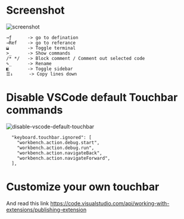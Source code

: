 # Screenshot

![screenshot](https://raw.githubusercontent.com/iamssen/vscode-touchbar/master/doc-images/screenshot.png)

```
→ƒ      -> go to defination
→Ref    -> go to referance
⬓       -> Toggle terminal
>_      -> Show commands
/* */   -> Block comment / Comment out selected code
✎_      -> Rename
◧       -> Toggle sidebar
☰↓      -> Copy lines down
```

# Disable VSCode default Touchbar commands

![disable-vscode-default-touchbar](https://raw.githubusercontent.com/iamssen/vscode-touchbar/master/doc-images/config.png)

```
  "keyboard.touchbar.ignored": [
    "workbench.action.debug.start",
    "workbench.action.debug.run",
    "workbench.action.navigateBack",
    "workbench.action.navigateForward",
  ],
```

# Customize your own touchbar

And read this link <https://code.visualstudio.com/api/working-with-extensions/publishing-extension>
